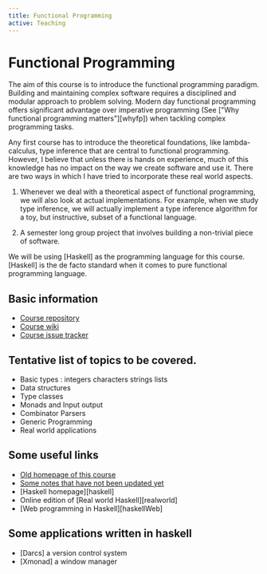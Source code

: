 ```yaml
---
title: Functional Programming
active: Teaching
---
```


# Functional Programming

The aim of this course is to introduce the functional programming
paradigm. Building and maintaining complex software requires a
disciplined and modular approach to problem solving. Modern day
functional programming offers significant advantage over imperative
programming (See ["Why functional programming matters"][whyfp]) when
tackling complex programming tasks.

Any first course has to introduce the theoretical foundations, like
lambda-calculus, type inference that are central to functional
programming. However, I believe that unless there is hands on
experience, much of this knowledge has no impact on the way we create
software and use it. There are two ways in which I have tried to
incorporate these real world aspects.

1. Whenever we deal with a theoretical aspect of functional
   programming, we will also look at actual implementations. For
   example, when we study type inference, we will actually implement a
   type inference algorithm for a toy, but instructive, subset of a
   functional language.

2. A semester long group project that involves building a non-trivial
   piece of software.

We will be using [Haskell] as the programming language for this
course. [Haskell] is the de facto standard when it comes to pure
functional programming language.

## Basic information

* [Course repository][repository]
* [Course wiki][wiki]
* [Course issue tracker][issues]


## Tentative list of topics to be covered.

* Basic types : integers characters strings lists
* Data structures
* Type classes
* Monads and Input output
* Combinator Parsers
* Generic Programming
* Real world applications

## Some useful links

* [Old homepage of this course](/teaching/cs653/index.html)
* [Some notes that have not been updated yet](/teaching/cs653/notes/index.html)
* [Haskell homepage][haskell]
* Online edition of [Real world Haskell][realworld]
* [Web programming in Haskell][haskellWeb]

## Some applications written in haskell

* [Darcs]  a version control system
* [Xmonad] a window manager


[repository]: <http://bitbucket.org/ppk-teach/functional-programming/>
[wiki]: <http://bitbucket.org/ppk-teach/functional-programming/wiki>
[issues]: <http://bitbucket.org/ppk-teach/functional-programming/issues>
